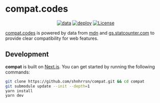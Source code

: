 # compat.codes

<p align="center">
<a href="https://github.com/shnhrrsn/compat/actions/workflows/data.yml"><img src="https://github.com/shnhrrsn/compat/actions/workflows/data.yml/badge.svg" alt="data"></a>
<a href="https://github.com/shnhrrsn/compat/deployments"><img src="https://img.shields.io/github/deployments/shnhrrsn/compat/production?label=deploy&logo=vercel&logoColor=white" alt="deploy"></a>
<a href="./LICENSE"><img alt="License" src="https://img.shields.io/github/license/shnhrrsn/compat"></a>
</p>

[compat.codes](https://compat.codes/) is powered by data from [mdn](https://developer.mozilla.org/en-US/) and [gs.statcounter.com](https://gs.statcounter.com/) to provide clear compatibility for web features.

## Development

**compat** is built on [Next.js](https://nextjs.org). You can get started by running the following commands:

```sh
git clone https://github.com/shnhrrsn/compat.git && cd compat
git submodule update --init --depth=1
yarn install
yarn dev
```
